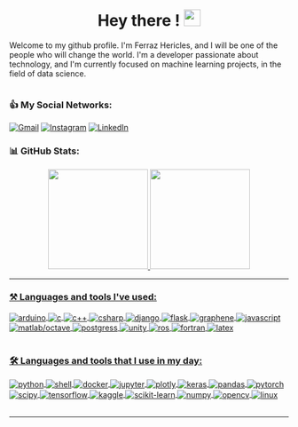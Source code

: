 <h1 align="center">Hey there ! <img src="https://media.giphy.com/media/3ohc1a0nE5CcRTLdeg/giphy.gif" width="30px"></h1>


<h align="justified"> Welcome to my github profile. I'm Ferraz Hericles, and I will be one of the people who will change the world. I'm a developer passionate about technology, and I'm currently focused on machine learning projects, in the field of data science. </h>


<p align="left  "><img src="https://komarev.com/ghpvc/?username=hericlesferraz&style=flat-square&color=blue" alt=""></p>

### 👍 My Social Networks:

[![Gmail](https://img.shields.io/badge/Gmail-D14836?style=for-the-badge&logo=gmail&logoColor=white)](hericles@sensix.ag)
[![Instagram](https://img.shields.io/badge/Instagram-E4405F?style=for-the-badge&logo=instagram&logoColor=white)](https://www.instagram.com/hericles.ferraz/)
[![LinkedIn](https://img.shields.io/badge/LinkedIn-0077B5?style=for-the-badge&logo=linkedin&logoColor=white)](https://www.linkedin.com/in/hericles-ferraz)

### 📊 GitHub Stats:

<div align="center">
  <a href="https://github.com/hericlesferraz">
  <img height="180em" src="https://github-readme-stats.vercel.app/api?username=hericlesferraz&show_icons=true&theme=dracula&count_private=true"/>
  <img height="180em" src="https://github-readme-stats.vercel.app/api/top-langs/?username=hericlesferraz&layout=compact&langs_count=7&theme=dracula"/>
</div>

---
### ⚒️ Languages and tools I've used: 
<p>
    <div style="display: inline_block">
        <img align="center" alt="arduino" src="https://img.shields.io/badge/-Arduino-00979D?style=for-the-badge&logo=Arduino&logoColor=white" />
        <img align="center" alt="c" src="https://img.shields.io/badge/c-%2300599C.svg?style=for-the-badge&logo=c&logoColor=white" />
        <img align="center" alt="c++" src="https://img.shields.io/badge/c++-%2300599C.svg?style=for-the-badge&logo=c%2B%2B&logoColor=white" />
        <img align="center" alt="csharp" src="https://img.shields.io/badge/c%23-%23239120.svg?style=for-the-badge&logo=c-sharp&logoColor=white" />
        <img align="center" alt="django" src="https://img.shields.io/badge/django-%23092E20.svg?style=for-the-badge&logo=django&logoColor=white" />
        <img align="center" alt="flask" src="https://img.shields.io/badge/flask-%23000.svg?style=for-the-badge&logo=flask&logoColor=white" />
        <img align="center" alt="graphene" src="https://img.shields.io/badge/-GraphQL-E10098?style=for-the-badge&logo=graphql&logoColor=white" />
        <img align="center" alt="javascript" src="https://img.shields.io/badge/javascript-%23323330.svg?style=for-the-badge&logo=javascript&logoColor=%23F7DF1E" />
        <img align="center" alt="matlab/octave" src="https://img.shields.io/badge/OCTAVE-darkblue?style=for-the-badge&logo=octave&logoColor=fcd683" />
        <img align="center" alt="postgress" src="https://img.shields.io/badge/postgres-%23316192.svg?style=for-the-badge&logo=postgresql&logoColor=white" />
        <img align="center" alt="unity" src="https://img.shields.io/badge/unity-%23000000.svg?style=for-the-badge&logo=unity&logoColor=white" />
        <img align="center" alt="ros" src="https://img.shields.io/badge/ros-%230A0FF9.svg?style=for-the-badge&logo=ros&logoColor=white" />
        <img align="center" alt="fortran" src="https://img.shields.io/badge/Fortran-%23734F96.svg?style=for-the-badge&logo=fortran&logoColor=white" />
        <img align="center" alt="latex" src="https://img.shields.io/badge/latex-%23008080.svg?style=for-the-badge&logo=latex&logoColor=white" />
    </div><br/>
</p>

### 🛠️ Languages and tools that I use in my day:
</p>
    <div style="display: inline_block">
        <img align="center" alt="python" src="https://img.shields.io/badge/Python-3776AB?style=for-the-badge&logo=python&logoColor=white" />
        <img align="center" alt="shell" src="https://img.shields.io/badge/shell_script-%23121011.svg?style=for-the-badge&logo=gnu-bash&logoColor=white" />
        <img align="center" alt="docker" src="https://img.shields.io/badge/docker-%230db7ed.svg?style=for-the-badge&logo=docker&logoColor=white" />
        <img align="center" alt="jupyter" src="https://img.shields.io/badge/jupyter-%23FA0F00.svg?style=for-the-badge&logo=jupyter&logoColor=white" />
        <img align="center" alt="plotly" src="https://img.shields.io/badge/Plotly-%233F4F75.svg?style=for-the-badge&logo=plotly&logoColor=white" />
        <img align="center" alt="keras" src="https://img.shields.io/badge/Keras-%23D00000.svg?style=for-the-badge&logo=Keras&logoColor=white" />
        <img align="center" alt="pandas" src="https://img.shields.io/badge/pandas-%23150458.svg?style=for-the-badge&logo=pandas&logoColor=white" />
        <img align="center" alt="pytorch" src="https://img.shields.io/badge/PyTorch-%23EE4C2C.svg?style=for-the-badge&logo=PyTorch&logoColor=white" />
        <img align="center" alt="scipy" src="https://img.shields.io/badge/SciPy-%230C55A5.svg?style=for-the-badge&logo=scipy&logoColor=%white" />
        <img align="center" alt="tensorflow" src="https://img.shields.io/badge/TensorFlow-%23FF6F00.svg?style=for-the-badge&logo=TensorFlow&logoColor=white" />
        <img align="center" alt="kaggle" src="https://img.shields.io/badge/Kaggle-035a7d?style=for-the-badge&logo=kaggle&logoColor=white" />
        <img align="center" alt="scikit-learn" src="https://img.shields.io/badge/scikit--learn-%23F7931E.svg?style=for-the-badge&logo=scikit-learn&logoColor=white" />
        <img align="center" alt="numpy" src="https://img.shields.io/badge/numpy-%23013243.svg?style=for-the-badge&logo=numpy&logoColor=white" />
        <img align="center" alt="opencv" src="https://img.shields.io/badge/opencv-%23white.svg?style=for-the-badge&logo=opencv&logoColor=white" />
        <img align="center" alt="linux" src="https://img.shields.io/badge/Linux-FCC624?style=for-the-badge&logo=linux&logoColor=black" />
    </div><br/>
</p>

---

